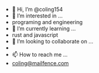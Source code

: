 - 👋 Hi, I’m @coling154
- 👀 I’m interested in ...
- programing and engineering
- 🌱 I’m currently learning ...
- rust and javascript
- 💞️ I’m looking to collaborate on ...
- 
- 📫 How to reach me ...
- coling@mailfence.com

<!---
coling154/coling154 is a ✨ special ✨ repository because its `README.md` (this file) appears on your GitHub profile.
You can click the Preview link to take a look at your changes.
--->

